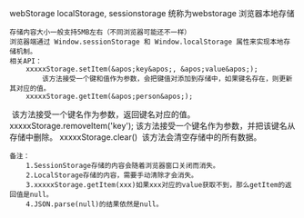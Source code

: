 webStorage
    localStorage, sessionstorage 统称为webstorage 浏览器本地存储

    存储内容大小一般支持5MB左右（不同浏览器可能还不一样）
    浏览器端通过 Window.sessionStorage 和 Window.localStorage 属性来实现本地存储机制。
    相关API：
        xxxxxStorage.setItem(&apos;key&apos;, &apos;value&apos;); 
            该方法接受一个键和值作为参数，会把键值对添加到存储中，如果键名存在，则更新其对应的值。
        xxxxxStorage.getItem(&apos;person&apos;);
​           该方法接受一个键名作为参数，返回键名对应的值。
        xxxxxStorage.removeItem(&apos;key&apos;);
​           该方法接受一个键名作为参数，并把该键名从存储中删除。
        xxxxxStorage.clear()
​           该方法会清空存储中的所有数据。

    备注：
        1.SessionStorage存储的内容会随着浏览器窗口关闭而消失。
        2.LocalStorage存储的内容，需要手动清除才会消失。
        3.xxxxxStorage.getItem(xxx)如果xxx对应的value获取不到，那么getItem的返回值是null。
        4.JSON.parse(null)的结果依然是null。